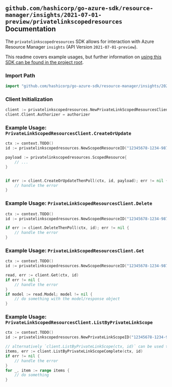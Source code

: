 
## `github.com/hashicorp/go-azure-sdk/resource-manager/insights/2021-07-01-preview/privatelinkscopedresources` Documentation

The `privatelinkscopedresources` SDK allows for interaction with Azure Resource Manager `insights` (API Version `2021-07-01-preview`).

This readme covers example usages, but further information on [using this SDK can be found in the project root](https://github.com/hashicorp/go-azure-sdk/tree/main/docs).

### Import Path

```go
import "github.com/hashicorp/go-azure-sdk/resource-manager/insights/2021-07-01-preview/privatelinkscopedresources"
```


### Client Initialization

```go
client := privatelinkscopedresources.NewPrivateLinkScopedResourcesClientWithBaseURI("https://management.azure.com")
client.Client.Authorizer = authorizer
```


### Example Usage: `PrivateLinkScopedResourcesClient.CreateOrUpdate`

```go
ctx := context.TODO()
id := privatelinkscopedresources.NewScopedResourceID("12345678-1234-9876-4563-123456789012", "example-resource-group", "privateLinkScopeName", "scopedResourceName")

payload := privatelinkscopedresources.ScopedResource{
	// ...
}


if err := client.CreateOrUpdateThenPoll(ctx, id, payload); err != nil {
	// handle the error
}
```


### Example Usage: `PrivateLinkScopedResourcesClient.Delete`

```go
ctx := context.TODO()
id := privatelinkscopedresources.NewScopedResourceID("12345678-1234-9876-4563-123456789012", "example-resource-group", "privateLinkScopeName", "scopedResourceName")

if err := client.DeleteThenPoll(ctx, id); err != nil {
	// handle the error
}
```


### Example Usage: `PrivateLinkScopedResourcesClient.Get`

```go
ctx := context.TODO()
id := privatelinkscopedresources.NewScopedResourceID("12345678-1234-9876-4563-123456789012", "example-resource-group", "privateLinkScopeName", "scopedResourceName")

read, err := client.Get(ctx, id)
if err != nil {
	// handle the error
}
if model := read.Model; model != nil {
	// do something with the model/response object
}
```


### Example Usage: `PrivateLinkScopedResourcesClient.ListByPrivateLinkScope`

```go
ctx := context.TODO()
id := privatelinkscopedresources.NewPrivateLinkScopeID("12345678-1234-9876-4563-123456789012", "example-resource-group", "privateLinkScopeName")

// alternatively `client.ListByPrivateLinkScope(ctx, id)` can be used to do batched pagination
items, err := client.ListByPrivateLinkScopeComplete(ctx, id)
if err != nil {
	// handle the error
}
for _, item := range items {
	// do something
}
```
